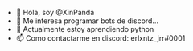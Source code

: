 - 👋 Hola, soy @XinPanda
- 👀 Me interesa programar bots de discord...
- 🌱 Actualmente estoy aprendiendo python
- 📫 Como contactarme en discord: erlxntz_jrr#0001

